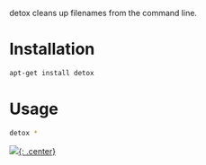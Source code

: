 
detox cleans up filenames from the command line.
# Installation
```bash
apt-get install detox
```

# Usage

```bash 
detox *  
```
[![](not-by-ai.svg){: .center}](https://notbyai.fyi)
